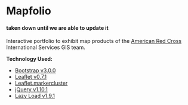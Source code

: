 Mapfolio
========

#### taken down until we are able to update it ####

Interactive portfolio to exhibit map products of the [American Red Cross](http://redcross.org/) International Services GIS team. 

**Technology Used:**
- [Bootstrap v3.0.0](http://getbootstrap.com/)
- [Leaflet v0.7.1](http://leafletjs.com/)
- [Leaflet.markercluster](http://github.com/Leaflet/Leaflet.markercluster)
- [jQuery v1.10.1](http://ajax.googleapis.com/ajax/libs/jquery/1.10.1/jquery.min.js)
- [Lazy Load v1.9.1](http://www.appelsiini.net/projects/lazyload)
